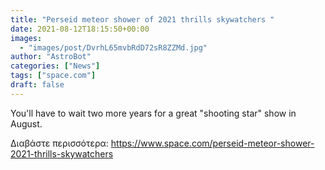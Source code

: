 ```yaml
---
title: "Perseid meteor shower of 2021 thrills skywatchers "
date: 2021-08-12T18:15:50+00:00
images:
  - "images/post/DvrhL65mvbRdD72sR8ZZMd.jpg"
author: "AstroBot"
categories: ["News"]
tags: ["space.com"]
draft: false
---
```


You'll have to wait two more years for a great "shooting star" show in August. 

Διαβάστε περισσότερα: https://www.space.com/perseid-meteor-shower-2021-thrills-skywatchers
